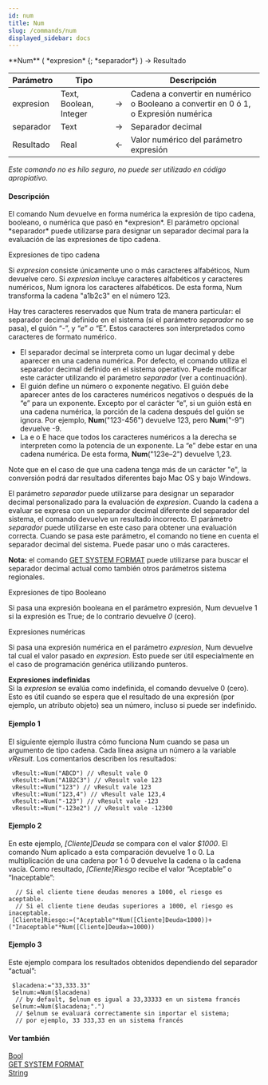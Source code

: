 ```yaml
---
id: num
title: Num
slug: /commands/num
displayed_sidebar: docs
---
```


<!--REF #_command_.Num.Syntax-->**Num** ( *expresion* {; *separador*} ) -> Resultado<!-- END REF-->
<!--REF #_command_.Num.Params-->
| Parámetro | Tipo |  | Descripción |
| --- | --- | --- | --- |
| expresion | Text, Boolean, Integer | &#8594;  | Cadena a convertir en numérico o  Booleano a convertir en 0 ó 1, o  Expresión numérica |
| separador | Text | &#8594;  | Separador decimal |
| Resultado | Real | &#8592; | Valor numérico del parámetro  expresión |

<!-- END REF-->

*Este comando no es hilo seguro, no puede ser utilizado en código apropiativo.*


#### Descripción 

<!--REF #_command_.Num.Summary-->El comando Num devuelve en forma numérica la expresión de tipo cadena, booleano, o numérica que pasó en *expresion*.<!-- END REF--> El parámetro opcional *separador* puede utilizarse para designar un separador decimal para la evaluación de las expresiones de tipo cadena. 

Expresiones de tipo cadena

Si *expresion* consiste únicamente uno o más caracteres alfabéticos, Num devuelve cero. Si *expresion* incluye caracteres alfabéticos y caracteres numéricos, Num ignora los caracteres alfabéticos. De esta forma, Num transforma la cadena "a1b2c3" en el número 123\. 

Hay tres caracteres reservados que Num trata de manera particular: el separador decimal definido en el sistema (si el parámetro *separador* no se pasa), el guión “*\-*”, y “*e*” *o* “E”. Estos caracteres son interpretados como caracteres de formato numérico.

* El separador decimal se interpreta como un lugar decimal y debe aparecer en una cadena numérica. Por defecto, el comando utiliza el separador decimal definido en el sistema operativo. Puede modificar este carácter utilizando el parámetro *separador* (ver a continuación).
* El guión define un número o exponente negativo. El guión debe aparecer antes de los caracteres numéricos negativos o después de la “e” para un exponente. Excepto por el carácter “e”, si un guión está en una cadena numérica, la porción de la cadena después del guión se ignora. Por ejemplo, **Num**("123-456") devuelve 123, pero **Num**("-9") devuelve -9.
* La e o E hace que todos los caracteres numéricos a la derecha se interpreten como la potencia de un exponente. La “e” debe estar en una cadena numérica. De esta forma, **Num**("123e–2") devuelve 1,23.

Note que en el caso de que una cadena tenga más de un carácter "e", la conversión podrá dar resultados diferentes bajo Mac OS y bajo Windows.

El parámetro *separador* puede utilizarse para designar un separador decimal personalizado para la evaluación de *expresion*. Cuando la cadena a evaluar se expresa con un separador decimal diferente del separador del sistema, el comando devuelve un resultado incorrecto. El parámetro *separador* puede utilizarse en este caso para obtener una evaluación correcta. Cuando se pasa este parámetro, el comando no tiene en cuenta el separador decimal del sistema. Puede pasar uno o más caracteres.

**Nota:** el comando [GET SYSTEM FORMAT](get-system-format.md) puede utilizarse para buscar el separador decimal actual como también otros parámetros sistema regionales.

Expresiones de tipo Booleano

Si pasa una expresión booleana en el parámetro expresión, Num devuelve 1 si la expresión es True; de lo contrario devuelve *0* (cero).

Expresiones numéricas

Si pasa una expresión numérica en el parámetro *expresion*, Num devuelve tal cual el valor pasado en *expresion*. Esto puede ser útil especialmente en el caso de programación genérica utilizando punteros.

**Expresiones indefinidas**  
Si la *expresion* se evalúa como indefinida, el comando devuelve 0 (cero). Esto es útil cuando se espera que el resultado de una expresión (por ejemplo, un atributo objeto) sea un número, incluso si puede ser indefinido.

#### Ejemplo 1 

El siguiente ejemplo ilustra cómo funciona Num cuando se pasa un argumento de tipo cadena. Cada línea asigna un número a la variable *vResult*. Los comentarios describen los resultados:

```4d
 vResult:=Num("ABCD") // vResult vale 0
 vResult:=Num("A1B2C3") // vResult vale 123
 vResult:=Num("123") // vResult vale 123
 vResult:=Num("123,4") // vResult vale 123,4
 vResult:=Num("-123") // vResult vale -123
 vResult:=Num("-123e2") // vResult vale -12300
```

#### Ejemplo 2 

En este ejemplo, *\[Cliente\]Deuda* se compara con el valor *$1000*. El comando Num aplicado a esta comparación devuelve 1 o 0\. La multiplicación de una cadena por 1 ó 0 devuelve la cadena o la cadena vacía. Como resultado, *\[Cliente\]Riesgo* recibe el valor “Aceptable” o “Inaceptable”:

```4d
  // Si el cliente tiene deudas menores a 1000, el riesgo es aceptable.
  // Si el cliente tiene deudas superiores a 1000, el riesgo es inaceptable.
 [Cliente]Riesgo:=("Aceptable"*Num([Cliente]Deuda<1000))+("Inaceptable"*Num([Cliente]Deuda>=1000))
```

#### Ejemplo 3 

Este ejemplo compara los resultados obtenidos dependiendo del separador “actual”:

```4d
 $lacadena:="33,333.33"
 $elnum:=Num($lacadena)
  // by default, $elnum es igual a 33,33333 en un sistema francés
 $elnum:=Num($lacadena;".")
  // $elnum se evaluará correctamente sin importar el sistema;
  // por ejemplo, 33 333,33 en un sistema francés
```

#### Ver también 

[Bool](bool.md)  
[GET SYSTEM FORMAT](get-system-format.md)  
[String](string.md)  